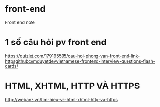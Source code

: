# front-end
Front end note
# 1 số câu hỏi pv front end
https://quizlet.com/179195595/cau-hoi-phong-van-front-end-link-httpsgithubcomduyetdevvietnamese-frontend-interview-questions-flash-cards/
# HTML, XHTML, HTTP VÀ HTTPS
http://webanz.vn/tim-hieu-ve-html-xhtml-http-va-https

